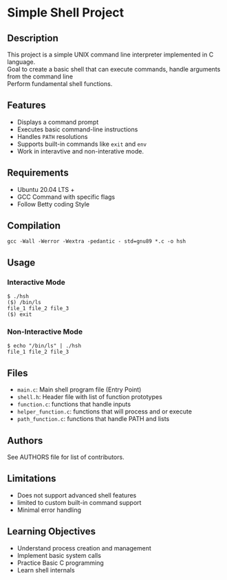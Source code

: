 # Simple Shell Project

## Description 

This project is a simple UNIX command line interpreter implemented in C language.\
Goal to create a basic shell that can execute commands, handle arguments from the command line\
Perform fundamental shell functions.

## Features

- Displays a command prompt
- Executes basic command-line instructions
- Handles `PATH` resolutions
- Supports built-in commands like `exit` and `env`
- Work in interavtive and non-interative mode.

## Requirements

- Ubuntu 20.04 LTS +
- GCC Command with specific flags
- Follow Betty coding Style

## Compilation

```
gcc -Wall -Werror -Wextra -pedantic - std=gnu89 *.c -o hsh
```

## Usage

### Interactive Mode

```
$ ./hsh
($) /bin/ls
file_1 file_2 file_3
($) exit
```

### Non-Interactive Mode
```
$ echo "/bin/ls" | ./hsh
file_1 file_2 file_3
```

## Files

- `main.c`: Main shell program file (Entry Point)
- `shell.h`: Header file with list of function prototypes
- `function.c`: functions that handle inputs
- `helper_function.c`: functions that will process and or execute
- `path_function.c`: functions that handle PATH and lists

## Authors

See AUTHORS file for list of contributors.

## Limitations

- Does not support advanced shell features
- limited to custom built-in command support
- Minimal error handling

## Learning Objectives

- Understand process creation and management
- Implement basic system calls
- Practice Basic C programming
- Learn shell internals
